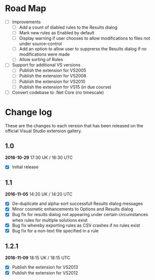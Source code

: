 # Road Map

<!--sign the extension - for auto updates ? activity log ?-->
<!--rules kick in when opening a file not just a sln-->
<!--rules kick in when creating a sln-->
<!--auto column widths-->
<!--commas in csv-->

- [ ] Improvements
   - [ ] Add a count of diabled rules to the Results dialog
   - [ ] Mark new rules as Enabled by default
   - [ ] Display warning if user chooses to allow modifications to files not under source-control
   - [ ] Add an option to allow user to supprerss the Results dialog if no modifications were made
   - [ ] Allow sorting of Rules

- [ ] Support for additional VS versions
   - [ ] Publish the extension for VS2005 
   - [ ] Publish the extension for VS2008 
   - [ ] Publish the extension for VS2010 
   - [ ] Publish the extension for VS15 (in due course)

- [ ] Convert codebase to .Net Core (no timescale)

# Change log

These are the changes to each version that has been released
on the official Visual Studio extension gallery.

## 1.0

**2016-10-29** 17:30 UK / 16:30 UTC

- [x] Initial release

## 1.1

**2016-11-05** 14:20 UK / 14:20 UTC

- [x] De-duplicate and alpha-sort successfull Results dialog messages
- [x] Minor cosmetic enhancements to Options and Results dialog
- [x] Bug fix for results dialog not appearing under certain circumstances when rules for multiple solutions exist
- [x] Bug fix whereby exporting rules as CSV crashes if no rules exist
- [x] Bug fix for a non-text file specified in a rule

## 1.2.1

**2016-11-09** 18:15 UK / 18:15 UTC

- [x] Publish the extension for VS2013
- [x] Publish the extension for VS2012